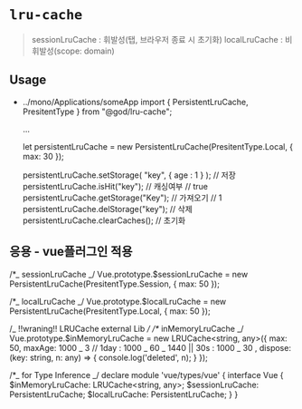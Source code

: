 # `lru-cache`

> sessionLruCache : 휘발성(탭, 브라우저 종료 시 초기화)
> localLruCache : 비휘발성(scope: domain)

## Usage

- ../mono/Applications/someApp
  import { PersistentLruCache, PresitentType } from "@god/lru-cache";

  ...

  let persistentLruCache = new PersistentLruCache(PresitentType.Local, { max: 30 });

  persistentLruCache.setStorage( "key", { age : 1 } ); // 저장
  persistentLruCache.isHit("key"); // 캐싱여부 // true
  persistentLruCache.getStorage("Key"); // 가져오기 // 1
  persistentLruCache.delStorage("key"); // 삭제
  persistentLruCache.clearCaches(); // 초기화

## 응용 - vue플러그인 적용

/\*_ sessionLruCache _/
Vue.prototype.$sessionLruCache = new PersistentLruCache(PresitentType.Session, { max: 50 });

/\*_ localLruCache _/
Vue.prototype.$localLruCache = new PersistentLruCache(PresitentType.Local, { max: 50 });

/_ !!wraning!! LRUCache external Lib _/
/\*_ inMemoryLruCache _/
Vue.prototype.$inMemoryLruCache = new LRUCache<string, any>({ max: 50, maxAge: 1000 _ 3 // 1day : 1000 _ 60 _ 1440 || 30s : 1000 _ 30
, dispose: (key: string, n: any) => { console.log('deleted', n); }
});

/\*_ for Type Inference _/
declare module 'vue/types/vue' {
interface Vue {
$inMemoryLruCache: LRUCache<string, any>;
$sessionLruCache: PersistentLruCache<any>;
$localLruCache: PersistentLruCache<any>;
}
}
